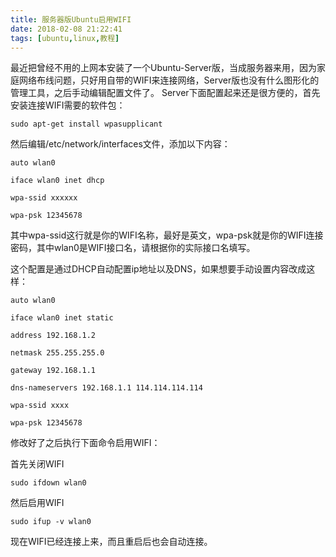 ```yaml
---
title: 服务器版Ubuntu启用WIFI
date: 2018-02-08 21:22:41
tags: [ubuntu,linux,教程]
---
```


最近把曾经不用的上网本安装了一个Ubuntu-Server版，当成服务器来用，因为家庭网络布线问题，只好用自带的WIFI来连接网络，Server版也没有什么图形化的管理工具，之后手动编辑配置文件了。 
Server下面配置起来还是很方便的，首先安装连接WIFI需要的软件包：

`sudo apt-get install wpasupplicant`

然后编辑/etc/network/interfaces文件，添加以下内容：

```
auto wlan0

iface wlan0 inet dhcp

wpa-ssid xxxxxx

wpa-psk 12345678
```

其中wpa-ssid这行就是你的WIFI名称，最好是英文，wpa-psk就是你的WIFI连接密码，其中wlan0是WIFI接口名，请根据你的实际接口名填写。

这个配置是通过DHCP自动配置ip地址以及DNS，如果想要手动设置内容改成这样：

```
auto wlan0

iface wlan0 inet static

address 192.168.1.2

netmask 255.255.255.0

gateway 192.168.1.1

dns-nameservers 192.168.1.1 114.114.114.114

wpa-ssid xxxx

wpa-psk 12345678
```

修改好了之后执行下面命令启用WIFI：

首先关闭WIFI

`sudo ifdown wlan0`

然后启用WIFI

`sudo ifup -v wlan0`

现在WIFI已经连接上来，而且重启后也会自动连接。